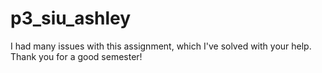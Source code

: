 # p3_siu_ashley

I had many issues with this assignment, which I've solved with your help. Thank you for a good semester!
